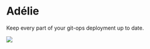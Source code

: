 # Adélie
Keep every part of your git-ops deployment up to date.

![](https://upload.wikimedia.org/wikipedia/commons/thumb/e/e3/Hope_Bay-2016-Trinity_Peninsula%E2%80%93Ad%C3%A9lie_penguin_%28Pygoscelis_adeliae%29_04.jpg/1280px-Hope_Bay-2016-Trinity_Peninsula%E2%80%93Ad%C3%A9lie_penguin_%28Pygoscelis_adeliae%29_04.jpg)
